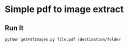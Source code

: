 # Simple pdf to image extract

## Run It

```
python getPdfImages.py file.pdf /destination/folder
```